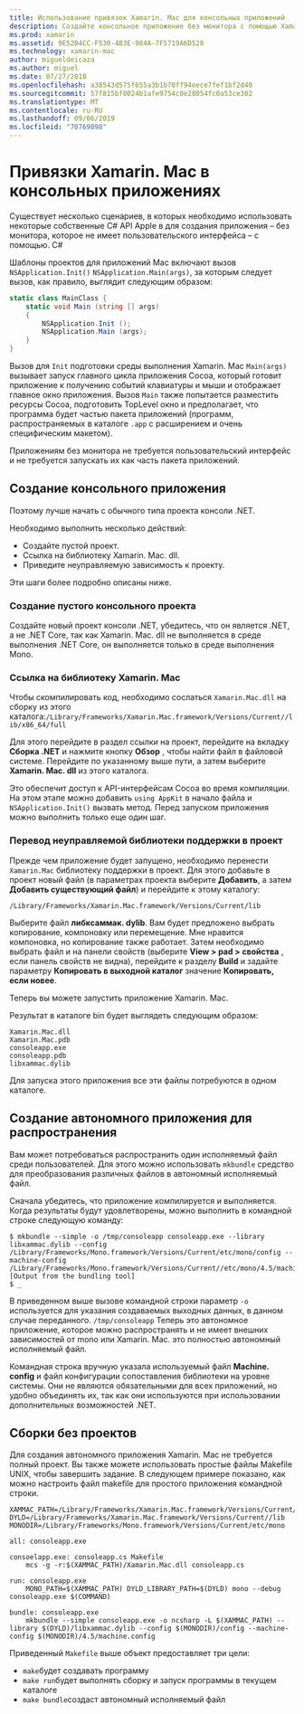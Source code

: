 ```yaml
---
title: Использование привязок Xamarin. Mac для консольных приложений
description: Создайте консольное приложение без монитора с помощью Xamarin. Mac для доступа к собственным интерфейсам API macOS.
ms.prod: xamarin
ms.assetid: 9E52B4CC-F530-4B3E-984A-7F5719A6D528
ms.technology: xamarin-mac
author: migueldeicaza
ms.author: miguel
ms.date: 07/27/2018
ms.openlocfilehash: a38543d575f655a3b1b70ff94eece7fef1bf2d40
ms.sourcegitcommit: 57f815bf0024b1afe9754c0e28054fc0a53ce302
ms.translationtype: MT
ms.contentlocale: ru-RU
ms.lasthandoff: 09/06/2019
ms.locfileid: "70769898"
---
```

# <a name="xamarinmac-bindings-in-console-apps"></a>Привязки Xamarin. Mac в консольных приложениях

Существует несколько сценариев, в которых необходимо использовать некоторые собственные C# API Apple в для создания приложения &ndash; без монитора, которое не имеет пользовательского интерфейса &ndash; с помощью. C#

Шаблоны проектов для приложений Mac включают вызов `NSApplication.Init()` `NSApplication.Main(args)`, за которым следует вызов, как правило, выглядит следующим образом:

```csharp
static class MainClass {
    static void Main (string [] args)
    {
        NSApplication.Init ();
        NSApplication.Main (args);
    }
}
```

Вызов для `Init` подготовки среды выполнения Xamarin. Mac `Main(args)` вызывает запуск главного цикла приложения Cocoa, который готовит приложение к получению событий клавиатуры и мыши и отображает главное окно приложения.   Вызов `Main` также попытается разместить ресурсы Cocoa, подготовить TopLevel окно и предполагает, что программа будет частью пакета приложений (программ, распространяемых в каталоге `.app` с расширением и очень специфическим макетом).

Приложениям без монитора не требуется пользовательский интерфейс и не требуется запускать их как часть пакета приложений.

## <a name="creating-the-console-app"></a>Создание консольного приложения

Поэтому лучше начать с обычного типа проекта консоли .NET.

Необходимо выполнить несколько действий:

- Создайте пустой проект.
- Ссылка на библиотеку Xamarin. Mac. dll.
- Приведите неуправляемую зависимость к проекту.

Эти шаги более подробно описаны ниже.

### <a name="create-an-empty-console-project"></a>Создание пустого консольного проекта

Создайте новый проект консоли .NET, убедитесь, что он является .NET, а не .NET Core, так как Xamarin. Mac. dll не выполняется в среде выполнения .NET Core, он выполняется только в среде выполнения Mono.

### <a name="reference-the-xamarinmac-library"></a>Ссылка на библиотеку Xamarin. Mac

Чтобы скомпилировать код, необходимо сослаться `Xamarin.Mac.dll` на сборку из этого каталога:`/Library/Frameworks/Xamarin.Mac.framework/Versions/Current//lib/x86_64/full`

Для этого перейдите в раздел ссылки на проект, перейдите на вкладку **Сборка .NET** и нажмите кнопку **Обзор** , чтобы найти файл в файловой системе.  Перейдите по указанному выше пути, а затем выберите **Xamarin. Mac. dll** из этого каталога.

Это обеспечит доступ к API-интерфейсам Cocoa во время компиляции.   На этом этапе можно добавить `using AppKit` в начало файла и `NSApplication.Init()` вызвать метод.   Перед запуском приложения можно выполнить только еще один шаг.

### <a name="bring-the-unmanaged-support-library-into-your-project"></a>Перевод неуправляемой библиотеки поддержки в проект

Прежде чем приложение будет запущено, необходимо перенести `Xamarin.Mac` библиотеку поддержки в проект.   Для этого добавьте в проект новый файл (в параметрах проекта выберите **Добавить**, а затем **Добавить существующий файл**) и перейдите к этому каталогу:

`/Library/Frameworks/Xamarin.Mac.framework/Versions/Current/lib`

Выберите файл **либксаммак. dylib**.   Вам будет предложено выбрать копирование, компоновку или перемещение.   Мне нравится компоновка, но копирование также работает.    Затем необходимо выбрать файл и на панели свойств (выберите **View > pad > свойства** , если панель свойств не видна), перейдите к разделу **Build** и задайте параметру **Копировать в выходной каталог** значение **Копировать, если новее**.

Теперь вы можете запустить приложение Xamarin. Mac.

Результат в каталоге bin будет выглядеть следующим образом:

```
Xamarin.Mac.dll
Xamarin.Mac.pdb
consoleapp.exe
consoleapp.pdb
libxammac.dylib
```

Для запуска этого приложения все эти файлы потребуются в одном каталоге.

## <a name="building-a-standalone-application-for-distribution"></a>Создание автономного приложения для распространения

Вам может потребоваться распространить один исполняемый файл среди пользователей.  Для этого можно использовать `mkbundle` средство для преобразования различных файлов в автономный исполняемый файл.

Сначала убедитесь, что приложение компилируется и выполняется.   Когда результаты будут удовлетворены, можно выполнить в командной строке следующую команду:

```
$ mkbundle --simple -o /tmp/consoleapp consoleapp.exe --library libxammac.dylib --config /Library/Frameworks/Mono.framework/Versions/Current/etc/mono/config --machine-config /Library/Frameworks/Mono.framework/Versions/Current//etc/mono/4.5/machine.config
[Output from the bundling tool]
$ _
```

В приведенном выше вызове командной строки параметр `-o` используется для указания создаваемых выходных данных, в данном случае переданного. `/tmp/consoleapp`   Теперь это автономное приложение, которое можно распространять и не имеет внешних зависимостей от mono или Xamarin. Mac. это полностью автономный исполняемый файл.

Командная строка вручную указала используемый файл **Machine. config** и файл конфигурации сопоставления библиотеки на уровне системы.   Они не являются обязательными для всех приложений, но удобно объединять их, так как они используются при использовании дополнительных возможностей .NET.

## <a name="project-less-builds"></a>Сборки без проектов

Для создания автономного приложения Xamarin. Mac не требуется полный проект. Вы также можете использовать простые файлы Makefile UNIX, чтобы завершить задание.   В следующем примере показано, как можно настроить файл makefile для простого приложения командной строки.

```
XAMMAC_PATH=/Library/Frameworks/Xamarin.Mac.framework/Versions/Current//lib/x86_64/full/
DYLD=/Library/Frameworks/Xamarin.Mac.framework/Versions/Current//lib
MONODIR=/Library/Frameworks/Mono.framework/Versions/Current/etc/mono

all: consoleapp.exe

consoelapp.exe: consoleapp.cs Makefile
    mcs -g -r:$(XAMMAC_PATH)/Xamarin.Mac.dll consoleapp.cs
    
run: consoleapp.exe
    MONO_PATH=$(XAMMAC_PATH) DYLD_LIBRARY_PATH=$(DYLD) mono --debug consoleapp.exe $(COMMAND)

bundle: consoleapp.exe
    mkbundle --simple consoleapp.exe -o ncsharp -L $(XAMMAC_PATH) --library $(DYLD)/libxammac.dylib --config $(MONODIR)/config --machine-config $(MONODIR)/4.5/machine.config
```

Приведенный `Makefile` выше объект предоставляет три цели:

- `make`будет создавать программу
- `make run`будет выполнять сборку и запуск программы в текущем каталоге
- `make bundle`создаст автономный исполняемый файл

